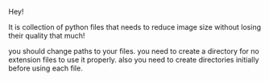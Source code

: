 Hey!

It is collection of python files that needs to reduce image size without losing their quality that much!

you should change paths to your files.
you need to create a directory for no extension files to use it properly.
also you need to create directories initially before using each file.